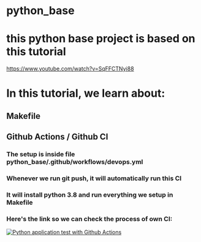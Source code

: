 # python_base

# this python base project is based on this tutorial
https://www.youtube.com/watch?v=SqFFCTNyi88

# In this tutorial, we learn about:
## Makefile
## Github Actions / Github CI
### The setup is inside file python_base/.github/workflows/devops.yml
### Whenever we run git push, it will automatically run this CI
### It will install python 3.8 and run everything we setup in Makefile

### Here's the link so we can check the process of own CI:
[![Python application test with Github Actions](https://github.com/congson95dev/python_base/actions/workflows/devops.yml/badge.svg)](https://github.com/congson95dev/python_base/actions/workflows/devops.yml)
